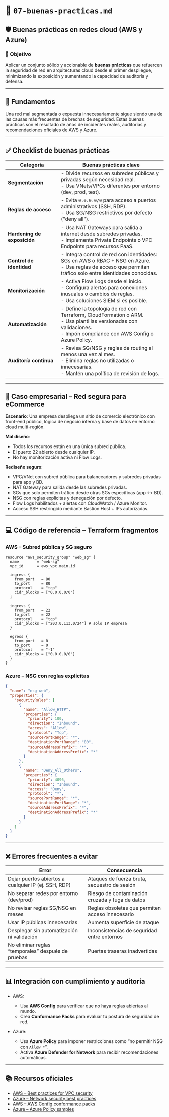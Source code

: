 # 📄 `07-buenas-practicas.md`

## 🛡️ Buenas prácticas en redes cloud (AWS y Azure)

### 🎯 Objetivo

Aplicar un conjunto sólido y accionable de **buenas prácticas** que refuercen la seguridad de red en arquitecturas cloud desde el primer despliegue, minimizando la exposición y aumentando la capacidad de auditoría y defensa.

---

## 🧠 Fundamentos

Una red mal segmentada o expuesta innecesariamente sigue siendo una de las causas más frecuentes de brechas de seguridad. Estas buenas prácticas son el resultado de años de incidentes reales, auditorías y recomendaciones oficiales de AWS y Azure.

---

## ✅ Checklist de buenas prácticas

| Categoría                   | Buenas prácticas clave                                                                                                                                                   |
| --------------------------- | ------------------------------------------------------------------------------------------------------------------------------------------------------------------------ |
| **Segmentación**            | - Divide recursos en subredes públicas y privadas según necesidad real.<br>- Usa VNets/VPCs diferentes por entorno (dev, prod, test).                                    |
| **Reglas de acceso**        | - Evita `0.0.0.0/0` para acceso a puertos administrativos (SSH, RDP).<br>- Usa SG/NSG restrictivos por defecto ("deny all").                                             |
| **Hardening de exposición** | - Usa NAT Gateways para salida a internet desde subredes privadas.<br>- Implementa Private Endpoints o VPC Endpoints para recursos PaaS.                                 |
| **Control de identidad**    | - Integra control de red con identidades: SGs en AWS o RBAC + NSG en Azure.<br>- Usa reglas de acceso que permitan tráfico solo entre identidades conocidas.             |
| **Monitorización**          | - Activa Flow Logs desde el inicio.<br>- Configura alertas para conexiones inusuales o cambios de reglas.<br>- Usa soluciones SIEM si es posible.                        |
| **Automatización**          | - Define la topología de red con Terraform, CloudFormation o ARM.<br>- Usa plantillas versionadas con validaciones.<br>- Impón compliance con AWS Config o Azure Policy. |
| **Auditoría continua**      | - Revisa SG/NSG y reglas de routing al menos una vez al mes.<br>- Elimina reglas no utilizadas o innecesarias.<br>- Mantén una política de revisión de logs.             |

---

## 🧪 Caso empresarial – Red segura para eCommerce

**Escenario**: Una empresa despliega un sitio de comercio electrónico con front-end público, lógica de negocio interna y base de datos en entorno cloud multi-región.

**Mal diseño**:

* Todos los recursos están en una única subred pública.
* El puerto 22 abierto desde cualquier IP.
* No hay monitorización activa ni Flow Logs.

**Rediseño seguro**:

* VPC/VNet con subred pública para balanceadores y subredes privadas para app y BD.
* NAT Gateway para salida desde las subredes privadas.
* SGs que solo permiten tráfico desde otras SGs específicas (app ↔ BD).
* NSG con reglas explícitas y denegación por defecto.
* Flow Logs habilitados + alertas con CloudWatch / Azure Monitor.
* Acceso SSH restringido mediante Bastion Host + IPs autorizadas.

---

## 💻 Código de referencia – Terraform fragmentos

### AWS – Subred pública y SG seguro

```hcl
resource "aws_security_group" "web_sg" {
  name        = "web-sg"
  vpc_id      = aws_vpc.main.id

  ingress {
    from_port   = 80
    to_port     = 80
    protocol    = "tcp"
    cidr_blocks = ["0.0.0.0/0"]
  }

  ingress {
    from_port   = 22
    to_port     = 22
    protocol    = "tcp"
    cidr_blocks = ["203.0.113.0/24"] # solo IP empresa
  }

  egress {
    from_port   = 0
    to_port     = 0
    protocol    = "-1"
    cidr_blocks = ["0.0.0.0/0"]
  }
}
```

### Azure – NSG con reglas explícitas

```json
{
  "name": "nsg-web",
  "properties": {
    "securityRules": [
      {
        "name": "Allow_HTTP",
        "properties": {
          "priority": 100,
          "direction": "Inbound",
          "access": "Allow",
          "protocol": "Tcp",
          "sourcePortRange": "*",
          "destinationPortRange": "80",
          "sourceAddressPrefix": "*",
          "destinationAddressPrefix": "*"
        }
      },
      {
        "name": "Deny_All_Others",
        "properties": {
          "priority": 4096,
          "direction": "Inbound",
          "access": "Deny",
          "protocol": "*",
          "sourcePortRange": "*",
          "destinationPortRange": "*",
          "sourceAddressPrefix": "*",
          "destinationAddressPrefix": "*"
        }
      }
    ]
  }
}
```

---

## ❌ Errores frecuentes a evitar

| Error                                                | Consecuencia                                     |
| ---------------------------------------------------- | ------------------------------------------------ |
| Dejar puertos abiertos a cualquier IP (ej. SSH, RDP) | Ataques de fuerza bruta, secuestro de sesión     |
| No separar redes por entorno (dev/prod)              | Riesgo de contaminación cruzada y fuga de datos  |
| No revisar reglas SG/NSG en meses                    | Reglas obsoletas que permiten acceso innecesario |
| Usar IP públicas innecesarias                        | Aumenta superficie de ataque                     |
| Desplegar sin automatización ni validación           | Inconsistencias de seguridad entre entornos      |
| No eliminar reglas “temporales” después de pruebas   | Puertas traseras inadvertidas                    |

---

## 📊 Integración con cumplimiento y auditoría

* AWS:

  * Usa **AWS Config** para verificar que no haya reglas abiertas al mundo.
  * Crea **Conformance Packs** para evaluar tu postura de seguridad de red.

* Azure:

  * Usa **Azure Policy** para imponer restricciones como “no permitir NSG con `Allow *`”.
  * Activa **Azure Defender for Network** para recibir recomendaciones automáticas.

---

## 📚 Recursos oficiales

* [AWS – Best practices for VPC security](https://docs.aws.amazon.com/vpc/latest/userguide/VPC_Security.html)
* [Azure – Network security best practices](https://learn.microsoft.com/en-us/azure/security/fundamentals/network-best-practices)
* [AWS – AWS Config conformance packs](https://docs.aws.amazon.com/config/latest/developerguide/conformance-packs.html)
* [Azure – Azure Policy samples](https://github.com/Azure/azure-policy)

